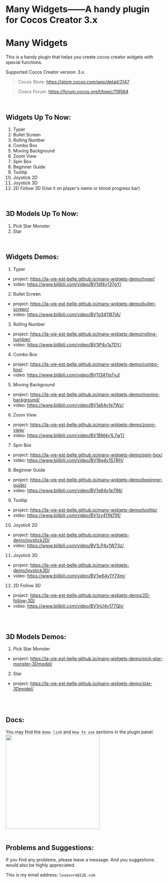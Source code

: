 # Many Widgets——A handy plugin for Cocos Creator 3.x

# Many Widgets
This is a handy plugin that helps you create cocos creator widgets with special functions.

Supported Cocos Creator version: 3.x.
> Cocos Store: https://store.cocos.com/app/detail/3147

> Coocs Forum: https://forum.cocos.org/t/topic/119564

<br/>

## Widgets Up To Now:
1. Typer
2. Bullet Screen
3. Rolling Number
4. Combo Box
5. Moving Background
6. Zoom View
7. Spin Box
8. Beginner Guide
9. Tooltip
10. Joystick 2D
11. Joystick 3D
12. 2D Follow 3D (Use it on player's name or blood progress bar)

<br/>

## 3D Models Up To Now:
1. Pick Star Monster
2. Star

<br>

## Widgets Demos:
1. Typer
- project: https://la-vie-est-belle.github.io/many-widgets-demo/typer/
- video: https://www.bilibili.com/video/BV1df4y137gY/

2. Bullet Screen
- project: https://la-vie-est-belle.github.io/many-widgets-demo/bullet-screen/
- video: https://www.bilibili.com/video/BV1g341167jA/

3. Rolling Number
- project: https://la-vie-est-belle.github.io/many-widgets-demo/rolling-number/
- video: https://www.bilibili.com/video/BV1jP4y1s7DY/

4. Combo Box
- project: https://la-vie-est-belle.github.io/many-widgets-demo/combo-box/
- video: https://www.bilibili.com/video/BV113411q7vJ/

5. Moving Background
- project: https://la-vie-est-belle.github.io/many-widgets-demo/moving-background/
- video: https://www.bilibili.com/video/BV1a64y1e7Wz/

6. Zoom View
- project: https://la-vie-est-belle.github.io/many-widgets-demo/zoom-view/
- video: https://www.bilibili.com/video/BV1BM4y1L7wT/

7. Spin Box
- project: https://la-vie-est-belle.github.io/many-widgets-demo/spin-box/
- video: https://www.bilibili.com/video/BV16q4y1S7RH/

8. Beginner Guide
- project: https://la-vie-est-belle.github.io/many-widgets-demo/beginner-guide/
- video: https://www.bilibili.com/video/BV1g64y1e7R6/

9. Tooltip
- project: https://la-vie-est-belle.github.io/many-widgets-demo/tooltip/
- video: https://www.bilibili.com/video/BV1zv411N79f/

10. Joystick 2D
- project: https://la-vie-est-belle.github.io/many-widgets-demo/joystick2D/
- video: https://www.bilibili.com/video/BV1LP4y1W73z/

11. Joystick 3D
- project: https://la-vie-est-belle.github.io/many-widgets-demo/joystick3D/
- video: https://www.bilibili.com/video/BV1w64y1Y7Xm/

12. 2D Follow 3D
- project: https://la-vie-est-belle.github.io/many-widgets-demo/2D-follow-3D/
- video: https://www.bilibili.com/video/BV1nU4y177Qh/

<br/>
<br/>

## 3D Models Demos:
1. Pick Star Monster
- project: https://la-vie-est-belle.github.io/many-widgets-demo/pick-star-monster-3Dmodel/

2. Star
- project: https://la-vie-est-belle.github.io/many-widgets-demo/star-3Dmodel/

<br/>
<br/>

## Docs:
You may find the `demo link` and `How to use` sections in the plugin panel.
<img src="https://img-blog.csdnimg.cn/2cde638a1a00426d85d1ce28ed1a9566.png" width="300">
<br/>
<br/>


## Problems and Suggestions:
If you find any problems, please leave a message. And you suggestions would also be highly appreciated.

This is my email address: `louasure@126.com`
